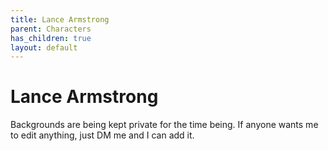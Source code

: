 ```yaml
---
title: Lance Armstrong
parent: Characters
has_children: true
layout: default
---
```


# Lance Armstrong

[//]: # (Image here?)

Backgrounds are being kept private for the time being. If anyone wants me to edit anything, just DM me and I can add it.


